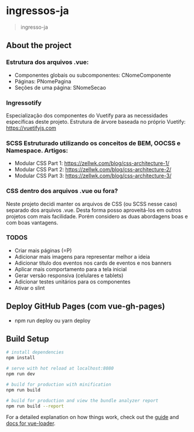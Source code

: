 # ingressos-ja

> ingresso-ja

## About the project

### Estrutura dos arquivos .vue:
- Componentes globais ou subcomponentes: CNomeComponente
- Páginas: PNomePagina
- Seções de uma página: SNomeSecao

### Ingressotify
Especialização dos componentes do Vuetify para as necessidades específicas deste projeto. Estrutura de árvore baseada no próprio Vuetify: https://vuetifyjs.com

### SCSS Estruturado utilizando os conceitos de BEM, OOCSS e Namespace. Artigos:
- Modular CSS Part 1: https://zellwk.com/blog/css-architecture-1/
- Modular CSS Part 2: https://zellwk.com/blog/css-architecture-2/
- Modular CSS Part 3: https://zellwk.com/blog/css-architecture-3/

### CSS dentro dos arquivos .vue ou fora?
Neste projeto decidi manter os arquivos de CSS (ou SCSS nesse caso) separado dos arquivos .vue. Desta forma posso aproveitá-los em outros projetos com mais facilidade. Porém considero as duas abordagens boas e com boas vantagens.

### TODOS
- Criar mais páginas (=P)
- Adicionar mais imagens para representar melhor a ideia
- Adicionar título dos eventos nos cards de eventos e nos banners
- Aplicar mais comportamento para a tela inicial
- Gerar versão responsiva (celulares e tablets)
- Adicionar testes unitários para os componentes
- Ativar o slint

## Deploy GitHub Pages (com vue-gh-pages)
- npm run deploy ou yarn deploy

## Build Setup

``` bash
# install dependencies
npm install

# serve with hot reload at localhost:8080
npm run dev

# build for production with minification
npm run build

# build for production and view the bundle analyzer report
npm run build --report
```

For a detailed explanation on how things work, check out the [guide](http://vuejs-templates.github.io/webpack/) and [docs for vue-loader](http://vuejs.github.io/vue-loader).